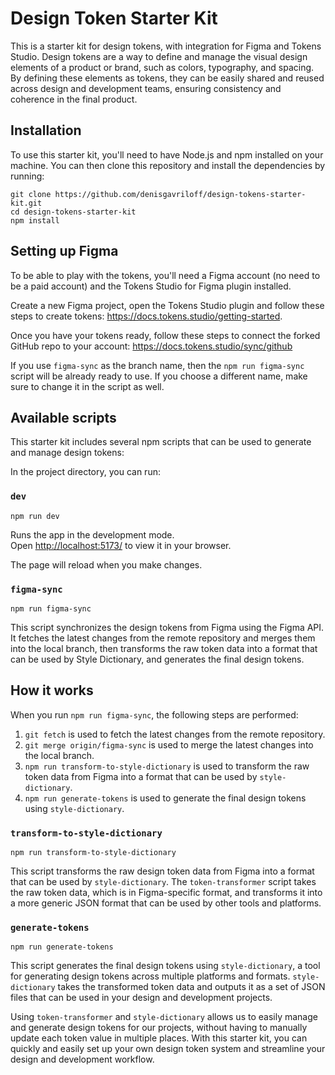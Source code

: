 # Design Token Starter Kit

This is a starter kit for design tokens, with integration for Figma and Tokens Studio. Design tokens are a way to define and manage the visual design elements of a product or brand, such as colors, typography, and spacing. By defining these elements as tokens, they can be easily shared and reused across design and development teams, ensuring consistency and coherence in the final product.

## Installation

To use this starter kit, you'll need to have Node.js and npm installed on your machine. You can then clone this repository and install the dependencies by running:

```
git clone https://github.com/denisgavriloff/design-tokens-starter-kit.git
cd design-tokens-starter-kit
npm install
```

## Setting up Figma

To be able to play with the tokens, you'll need a Figma account (no need to be a paid account) and the Tokens Studio for Figma plugin installed. 

Create a new Figma project, open the Tokens Studio plugin and follow these steps to create tokens: https://docs.tokens.studio/getting-started.

Once you have your tokens ready, follow these steps to connect the forked GitHub repo to your account: https://docs.tokens.studio/sync/github

If you use `figma-sync` as the branch name, then the `npm run figma-sync` script will be already ready to use. If you choose a different name, make sure to change it in the script as well.

## Available scripts

This starter kit includes several npm scripts that can be used to generate and manage design tokens:

In the project directory, you can run:

### `dev`
```
npm run dev
```

Runs the app in the development mode.\
Open [http://localhost:5173/](http://localhost:5173/) to view it in your browser.

The page will reload when you make changes.

### `figma-sync`

```
npm run figma-sync
```


This script synchronizes the design tokens from Figma using the Figma API. It fetches the latest changes from the remote repository and merges them into the local branch, then transforms the raw token data into a format that can be used by Style Dictionary, and generates the final design tokens.

## How it works

When you run `npm run figma-sync`, the following steps are performed:

1. `git fetch` is used to fetch the latest changes from the remote repository.
2. `git merge origin/figma-sync` is used to merge the latest changes into the local branch.
3. `npm run transform-to-style-dictionary` is used to transform the raw token data from Figma into a format that can be used by `style-dictionary`.
4. `npm run generate-tokens` is used to generate the final design tokens using `style-dictionary`.

### `transform-to-style-dictionary`

```
npm run transform-to-style-dictionary
```

This script transforms the raw design token data from Figma into a format that can be used by `style-dictionary`. The `token-transformer` script takes the raw token data, which is in Figma-specific format, and transforms it into a more generic JSON format that can be used by other tools and platforms.

### `generate-tokens`

```
npm run generate-tokens
```


This script generates the final design tokens using `style-dictionary`, a tool for generating design tokens across multiple platforms and formats. `style-dictionary` takes the transformed token data and outputs it as a set of JSON files that can be used in your design and development projects.

Using `token-transformer` and `style-dictionary` allows us to easily manage and generate design tokens for our projects, without having to manually update each token value in multiple places. With this starter kit, you can quickly and easily set up your own design token system and streamline your design and development workflow.

